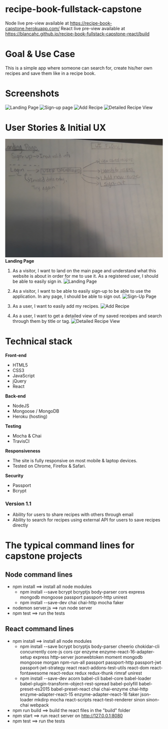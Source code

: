 # recipe-book-fullstack-capstone
Node live pre-view available at https://recipe-book-capstone.herokuapp.com/
React live pre-view available at https://blancahc.github.io/recipe-book-fullstack-capstone-react/build

# Goal & Use Case

This is a simple app where someone can search for, create his/her own recipes and save them like in a recipe book.

# Screenshots
![Landing Page](https://github.com/blancahc/recipe-book-fullstack-capstone/blob/master/git-hub-images/landing-page-ss.png)
![Sign-up page](https://github.com/blancahc/recipe-book-fullstack-capstone/blob/master/git-hub-images/signup-page-ss.png)
![Add Recipe](https://github.com/blancahc/recipe-book-fullstack-capstone/blob/master/git-hub-images/add-recipe-form-ss.png)
![Detailed Recipe View](https://github.com/blancahc/recipe-book-fullstack-capstone/blob/master/git-hub-images/my-recipes-page-ss.png)
# User Stories & Initial UX
![UI Flow](git-hub-images/ui-flow.jpg)
**Landing Page**

1. As a visitor, I want to land on the main page and understand what this website is about in order for me to use it. As a registered user, I should be able to easily sign in.
![Landing Page](https://github.com/blancahc/recipe-book-fullstack-capstone/blob/master/git-hub-images/landing.PNG)

2. As a visitor, I want to be able to easily sign-up to be able to use the application. In any page, I should be able to sign out.
![Sign-Up Page](https://github.com/blancahc/recipe-book-fullstack-capstone/blob/master/git-hub-images/signup.PNG)

3. As a user, I want to easily add my recipes.
![Add Recipe](https://github.com/blancahc/recipe-book-fullstack-capstone/blob/master/git-hub-images/add-recipe.PNG)

4. As a user, I want to get a detailed view of my saved receipes and search through them by title or tag.
![Detailed Recipe View](https://github.com/blancahc/recipe-book-fullstack-capstone/blob/master/git-hub-images/my-recipes-page.jpg)

# Technical stack

**Front-end**
 * HTML5
 * CSS3
 * JavaScript
 * jQuery
 * React

**Back-end**
 * NodeJS
 * Mongoose / MongoDB
 * Heroku (hosting)

**Testing**
 * Mocha & Chai
 * TravisCI

**Responsiveness**
 * The site is fully responsive on most mobile & laptop devices.
 * Tested on Chrome, Firefox & Safari.

**Security**
 * Passport
 * Bcrypt

### Version 1.1
 * Ability for users to share recipes with others through email
 * Ability to search for recipes using external API for users to save recipes directly

#  The typical command lines for capstone projects

## Node command lines
* npm install ==> install all node modules
    * npm install --save bcrypt bcryptjs body-parser cors express mongodb mongoose passport passport-http unirest
    * npm install --save-dev chai chai-http mocha faker
* nodemon server.js ==> run node server
* npm test ==> run the tests

## React command lines
* npm install ==> install all node modules
    * npm install --save bcrypt bcryptjs body-parser cheerio chokidar-cli concurrently core-js cors cpr enzyme enzyme-react-16-adapter-setup express http-server jsonwebtoken moment mongodb mongoose morgan npm-run-all passport passport-http passport-jwt passport-jwt-strategy react react-addons-test-utils react-dom react-fontawesome react-redux redux redux-thunk rimraf unirest
    * npm install --save-dev acorn babel-cli babel-core babel-loader babel-plugin-transform-object-rest-spread babel-polyfill babel-preset-es2015 babel-preset-react chai chai-enzyme chai-http enzyme-adapter-react-15 enzyme-adapter-react-16 faker json-loader mkdirp mocha react-scripts react-test-renderer sinon sinon-chai webpack
* npm run build ==> build the react files in the "build" folder
* npm start ==> run react server on http://127.0.0.1:8080
* npm test ==> run the tests
